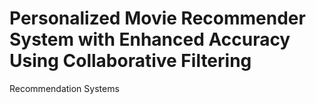 # Personalized Movie Recommender System with Enhanced Accuracy Using Collaborative Filtering
 Recommendation Systems
